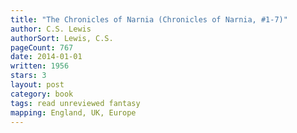 ```yaml
---
title: "The Chronicles of Narnia (Chronicles of Narnia, #1-7)"
author: C.S. Lewis
authorSort: Lewis, C.S.
pageCount: 767
date: 2014-01-01
written: 1956
stars: 3
layout: post
category: book
tags: read unreviewed fantasy
mapping: England, UK, Europe
---
```

